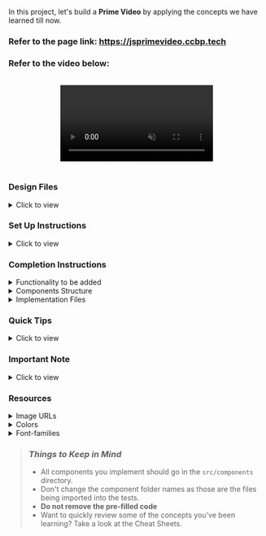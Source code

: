 In this project, let's build a **Prime Video** by applying the concepts we have learned till now.

### Refer to the page link: https://jsprimevideo.ccbp.tech

### Refer to the video below:

<br/>
<div style="text-align: center;">
  <video style="max-width:80%;box-shadow:0 2.8px 2.2px rgba(0, 0, 0, 0.12);outline:none;" loop="true" autoplay="autoplay" controls="controls" muted>
    <source src="https://assets.ccbp.in/frontend/content/react-js/prime-video-output.mp4" type="video/mp4">
    
  </video>
</div>
<br/>

### Design Files

<details>
<summary>Click to view</summary>

- [Large (Size >= 992px) and Extra Large (Size >= 1200px)](https://assets.ccbp.in/frontend/content/react-js/prime-video-lg-output-img.png)

</details>

### Set Up Instructions

<details>
<summary>Click to view</summary>

- Download dependencies by running `npm install`
- Start up the app using `npm start`
</details>

### Completion Instructions

<details>
<summary>Functionality to be added</summary>
<br/>

The app must have the following functionalities

- **Action Movies List** and **Comedy Movies List** should be displayed using **React Slick**
- The `App` is provided with `moviesList`. It consists of a list of movieItem objects with the following properties in each movieItem object

  |     Key      | Data Type |
  | :----------: | :-------: |
  |      id      |  String   |
  | thumbnailUrl |  String   |
  |   videoUrl   |  String   |
  |  categoryId  |  String   |

- When the **next button** is clicked in any of the sliders, the next movie items thumbnail in the corresponding moviesList should be displayed
- When the **previous button** is clicked in any of the sliders, the previous movie items thumbnail in the corresponding moviesList should be displayed <br/>

  <div style="text-align: center;">
    <img src="https://assets.ccbp.in/frontend/content/react-js/prime-video-next-previous-buttons-img.png" alt="movie slider buttons" style="max-width:100%;box-shadow:0 2.8px 2.2px rgba(0, 0, 0, 0.12)">
  </div>
<br/>

- When you click on the **thumbnail**, then the popup should be opened,

  - And corresponding video should be displayed using **React player** component from `react-player`
    <div style="text-align: center;">
      <img src="https://assets.ccbp.in/frontend/content/react-js/prime-video-popup-img.png" alt="popup" style="max-width:100%;box-shadow:0 2.8px 2.2px rgba(0, 0, 0, 0.12)">
  </div>
  <br/>
  - When the close button is clicked, then the popup should be closed

</details>

<details>
<summary>Components Structure</summary>

<br/>
<div style="text-align: center;">
    <img src="https://assets.ccbp.in/frontend/content/react-js/prime-video-compoment-structure-breakdown.png" alt="component structure breakdown" style="max-width:100%;box-shadow:0 2.8px 2.2px rgba(0, 0, 0, 0.12)">
</div>
<br/>

</details>

<details>
<summary>Implementation Files</summary>
<br/>

Use these files to complete the implementation:

- `src/components/PrimeVideo/index.js`
- `src/components/PrimeVideo/index.css`
- `src/components/MoviesSlider/index.js`
- `src/components/MovieItem/index.js`
- `src/components/MovieItem/index.css`

</details>

### Quick Tips

<details close>
<summary>Click to view</summary>

- To build this project, take a look at the <a href='https://learning.ccbp.in/frontend-development/course?c_id=2f4192f7-7495-49ca-a6ce-6b74005e25f1&s_id=c1dc8b6e-864b-4417-9767-471b9e745405&t_id=416f0cab-8425-413b-9157-c7b4d4ae4467' target="_blank">React Slick</a>, <a href='https://learning.ccbp.in/frontend-development/course?c_id=2f4192f7-7495-49ca-a6ce-6b74005e25f1&s_id=b01fca1c-aa5c-4d79-b81e-0220e7649bd0&t_id=416f0cab-8425-413b-9157-c7b4d4ae4467' target="_blank">React Popup</a> and <a href='https://learning.ccbp.in/frontend-development/course?c_id=2f4192f7-7495-49ca-a6ce-6b74005e25f1&s_id=b6392b63-25f6-4215-be09-9f23ad91d789&t_id=416f0cab-8425-413b-9157-c7b4d4ae4467' target="_blank">React Video Player</a> reading materials

- To style popup content use `.popup-content` class

```jsx
<Popup
  modal
  trigger={
    //write code here
  }
  className="popup-content"
>
  //write code here
</Popup>
```

</details>

### Important Note

<details>
<summary>Click to view</summary>

<br/>

**The following instructions are required for the tests to pass**

- One frame of the slider should have 4 thumbnails
- The thumbnail images in the app should have alt as **thumbnail**
- The close button in the popup should have the `testid` as **closeButton**
- `IoMdClose` from react-icons should be used for **Close Icon** in the Popup

</details>

### Resources

<details>
<summary>Image URLs</summary>

- [https://assets.ccbp.in/frontend/react-js/prime-video-img.png](https://assets.ccbp.in/frontend/react-js/prime-video-img.png) alt should be **prime video**

</details>

<details>
<summary>Colors</summary>

<br/>
<div style="background-color: #000000; width: 150px; padding: 10px; color: white">Hex: #000000</div>
<div style="background-color: #ffffff; width: 150px; padding: 10px; color: black">Hex: #ffffff</div>
<div style="background-color: #231f20; width: 150px; padding: 10px; color: white">Hex: #231f20</div>
<br/>

</details>

<details>
<summary>Font-families</summary>

- Roboto

</details>

> ### _Things to Keep in Mind_
>
> - All components you implement should go in the `src/components` directory.
> - Don't change the component folder names as those are the files being imported into the tests.
> - **Do not remove the pre-filled code**
> - Want to quickly review some of the concepts you’ve been learning? Take a look at the Cheat Sheets.
